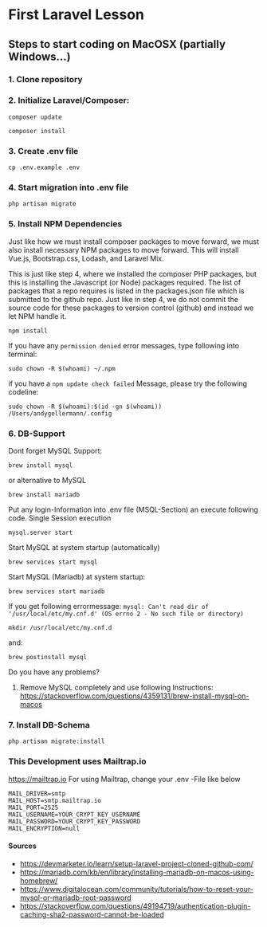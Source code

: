 # First Laravel Lesson

## Steps to start coding on MacOSX (partially Windows...)

### 1. Clone repository
### 2. Initialize Laravel/Composer:

```
composer update
```
```
composer install
```
### 3. Create .env file
```
cp .env.example .env
```
### 4. Start migration into .env file
```
php artisan migrate
```
### 5. Install NPM Dependencies
Just like how we must install composer packages to move forward, we must also install necessary NPM packages to move forward. This will install Vue.js, Bootstrap.css, Lodash, and Laravel Mix.

This is just like step 4, where we installed the composer PHP packages, but this is installing the Javascript (or Node) packages required. The list of packages that a repo requires is listed in the packages.json file which is submitted to the github repo. Just like in step 4, we do not commit the source code for these packages to version control (github) and instead we let NPM handle it.
```
npm install
```
If you have any ``permission denied`` error messages, type following into terminal:
```
sudo chown -R $(whoami) ~/.npm
```
if you have a `npm update check failed` Message, please try the following codeline:
```
sudo chown -R $(whoami):$(id -gn $(whoami)) /Users/andygellermann/.config 
```
### 6. DB-Support
Dont forget MySQL Support:
```
brew install mysql
```
or alternative to MySQL
```
brew install mariadb
```
Put any login-Information into .env file (MSQL-Section) an execute following code.
Single Session execution
```
mysql.server start
```
Start MySQL at system startup (automatically)
```
brew services start mysql
```
Start MySQL (Mariadb) at system startup:
```
brew services start mariadb
```
If you get following errormessage:  ```mysql: Can't read dir of '/usr/local/etc/my.cnf.d' (OS errno 2 - No such file or directory)```
```
mkdir /usr/local/etc/my.cnf.d
```
and:
```
brew postinstall mysql
```
Do you have any problems?
1. Remove MySQL completely and use following Instructions:
https://stackoverflow.com/questions/4359131/brew-install-mysql-on-macos
### 7. Install DB-Schema
```
php artisan migrate:install
```
### This Development uses Mailtrap.io
https://mailtrap.io
For using Mailtrap, change your .env -File like below
```
MAIL_DRIVER=smtp
MAIL_HOST=smtp.mailtrap.io
MAIL_PORT=2525
MAIL_USERNAME=YOUR_CRYPT_KEY_USERNAME
MAIL_PASSWORD=YOUR_CRYPT_KEY_PASSWORD
MAIL_ENCRYPTION=null
```

#### Sources
- https://devmarketer.io/learn/setup-laravel-project-cloned-github-com/
- https://mariadb.com/kb/en/library/installing-mariadb-on-macos-using-homebrew/
- https://www.digitalocean.com/community/tutorials/how-to-reset-your-mysql-or-mariadb-root-password
- https://stackoverflow.com/questions/49194719/authentication-plugin-caching-sha2-password-cannot-be-loaded
